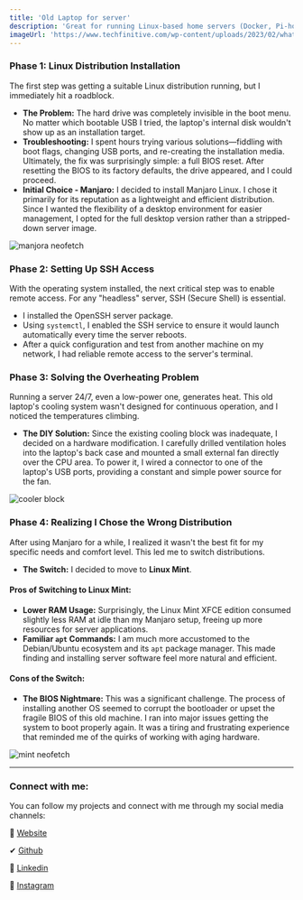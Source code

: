 ```yaml
---
title: 'Old Laptop for server'
description: 'Great for running Linux-based home servers (Docker, Pi-hole, NAS, etc), Low power usage, built-in UPS (battery), Wi-Fi ready, and silent operation.'
imageUrl: 'https://www.techfinitive.com/wp-content/uploads/2023/02/what-is-a-server-jpg.webp'
---
```



### **Phase 1: Linux Distribution Installation**

The first step was getting a suitable Linux distribution running, but I immediately hit a roadblock.

*   **The Problem:** The hard drive was completely invisible in the boot menu. No matter which bootable USB I tried, the laptop's internal disk wouldn't show up as an installation target.
*   **Troubleshooting:** I spent hours trying various solutions—fiddling with boot flags, changing USB ports, and re-creating the installation media. Ultimately, the fix was surprisingly simple: a full BIOS reset. After resetting the BIOS to its factory defaults, the drive appeared, and I could proceed.
*   **Initial Choice - Manjaro:** I decided to install Manjaro Linux. I chose it primarily for its reputation as a lightweight and efficient distribution. Since I wanted the flexibility of a desktop environment for easier management, I opted for the full desktop version rather than a stripped-down server image.

<img src="/manjora-neofetch.png"  alt="manjora neofetch">

### **Phase 2: Setting Up SSH Access**

With the operating system installed, the next critical step was to enable remote access. For any "headless" server, SSH (Secure Shell) is essential.

*   I installed the OpenSSH server package.
*   Using `systemctl`, I enabled the SSH service to ensure it would launch automatically every time the server reboots.
*   After a quick configuration and test from another machine on my network, I had reliable remote access to the server's terminal.

### **Phase 3: Solving the Overheating Problem**

Running a server 24/7, even a low-power one, generates heat. This old laptop's cooling system wasn't designed for continuous operation, and I noticed the temperatures climbing.

*   **The DIY Solution:** Since the existing cooling block was inadequate, I decided on a hardware modification. I carefully drilled ventilation holes into the laptop's back case and mounted a small external fan directly over the CPU area. To power it, I wired a connector to one of the laptop's USB ports, providing a constant and simple power source for the fan.

<img src="/cooler-block.jpg" alt="cooler block">

### **Phase 4: Realizing I Chose the Wrong Distribution**

After using Manjaro for a while, I realized it wasn't the best fit for my specific needs and comfort level. This led me to switch distributions.

*   **The Switch:** I decided to move to **Linux Mint**.

#### **Pros of Switching to Linux Mint:**

*   **Lower RAM Usage:** Surprisingly, the Linux Mint XFCE edition consumed slightly less RAM at idle than my Manjaro setup, freeing up more resources for server applications.
*   **Familiar `apt` Commands:** I am much more accustomed to the Debian/Ubuntu ecosystem and its `apt` package manager. This made finding and installing server software feel more natural and efficient.

#### **Cons of the Switch:**

*   **The BIOS Nightmare:** This was a significant challenge. The process of installing another OS seemed to corrupt the bootloader or upset the fragile BIOS of this old machine. I ran into major issues getting the system to boot properly again. It was a tiring and frustrating experience that reminded me of the quirks of working with aging hardware.

<img src="/mint-neofetch.png" alt="mint neofetch">

---

### **Connect with me:**

You can follow my projects and connect with me through my social media channels:

💭 [Website](https://lightewriq.space/)

✔ [Github](https://github.com/ewriq)

🎀 [Linkedin](https://www.linkedin.com/in/ewriq/)

👻 [Instagram](https://www.instagram.com/ewriqs/)